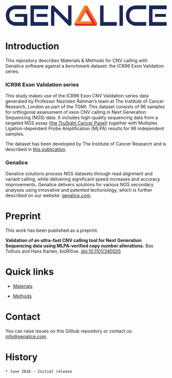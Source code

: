 # ![Genalice](images/GENALICE_COR_logo-RGB.jpg)

# Introduction
This repository describes Materials & Methods for CNV calling with Genalice software against a _benchmark_ dataset: the ICR96 Exon Validation series.

### ICR96 Exon Validation series
This study makes use of the ICR96 Exon CNV Validation series data generated by Professor Nazneen Rahman’s team at The Institute of Cancer Research, London as part of the TGMI. This dataset consists of 96 samples for orthogonal assessment of exon CNV calling in Next Generation Sequencing (NGS) data. It includes high-quality sequencing data from a targeted NGS assay ([the TruSight Cancer Panel](https://www.illumina.com/Documents/products/datasheets/datasheet_trusight_cancer.pdf)) together with Multiplex Ligation-dependent Probe Amplification (MLPA) results for 96 independent samples.

The dataset has been developed by The Institute of Cancer Research and is described in [this publication](https://wellcomeopenresearch.org/articles/2-35/v1).

### Genalice
Genalice solutions process NGS datasets through read alignment and variant calling, while delivering significant speed increases and accuracy improvements. Genalice delivers solutions for various NGS secondary analyses using innovative and patented techonology, which is further described on our website: [genalice.com](http://www.genalice.com).

# Preprint
This work has been published as a preprint.

__Validation of an ultra-fast CNV calling tool for Next Generation Sequencing data using MLPA-verified copy number alterations.__ Bas Tolhuis and Hans Karten, bioRXive. [doi:10.1101/340505](https://www.biorxiv.org/content/early/2018/06/06/340505)

# Quick links
* [Materials](Materials.md)

* [Methods](Methods.md)

# Contact
You can raise issues on this Github repository or contact us: info@genalice.com.

# History
    * June 2018 - Initial release
